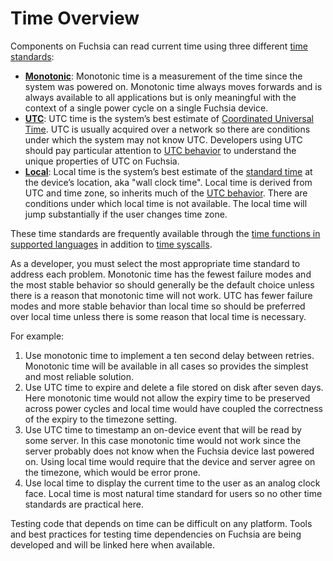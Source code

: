 # Time Overview

Components on Fuchsia can read current time using three different
[time standards][1]:

* **[Monotonic](monotonic.md)**: Monotonic time is a measurement of the time
  since the system was powered on. Monotonic time always moves forwards and is
  always available to all applications but is only meaningful with the context
  of a single power cycle on a single Fuchsia device.
* **[UTC](utc/overview.md)**: UTC time is the system’s best estimate of
  [Coordinated Universal Time][2]. UTC is usually acquired over a network
  so there are conditions under which the system may not know UTC. Developers
  using UTC should pay particular attention to [UTC behavior](utc/behavior.md)
  to understand the unique properties of UTC on Fuchsia.
* **[Local](local.md)**: Local time is the system’s best estimate of the
  [standard time][3] at the device’s location, aka "wall clock time". Local time
  is derived from UTC and time zone, so inherits much of the
  [UTC behavior](utc/behavior.md). There are conditions under which local time
  is not available. The local time will jump substantially if the user changes
  time zone.

These time standards are frequently available through the
[time functions in supported languages](language_support.md) in addition to
[time syscalls](reference/syscalls/clock_create.md).

As a developer, you must select the most appropriate time standard to address
each problem. Monotonic time has the fewest failure modes and the most stable
behavior so should generally be the default choice unless there is a reason that
monotonic time will not work. UTC has fewer failure modes and more stable
behavior than local time so should be preferred over local time unless there is
some reason that local time is necessary.

For example:

1. Use monotonic time to implement a ten second delay between retries.
   Monotonic time will be available in all cases so provides the simplest and
   most reliable solution.
1. Use UTC time to expire and delete a file stored on disk after seven days.
   Here monotonic time would not allow the expiry time to be
   preserved across power cycles and local time would have coupled the
   correctness of the expiry to the timezone setting.
1. Use UTC time to timestamp an on-device event that will be read by some
   server. In this case monotonic time would not work since the server probably
   does not know when the Fuchsia device last powered on. Using local time would
   require that the device and server agree on the timezone, which would be error
   prone.
1. Use local time to display the current time to the user as an analog clock
   face. Local time is most natural time standard for users so no other time
   standards are practical here.

Testing code that depends on time can be difficult on any platform. Tools and
best practices for testing time dependencies on Fuchsia are being developed and
will be linked here when available.

[1]: https://en.wikipedia.org/wiki/Time_standard
[2]: https://en.wikipedia.org/wiki/Coordinated_Universal_Time
[3]: https://en.wikipedia.org/wiki/Standard_time
